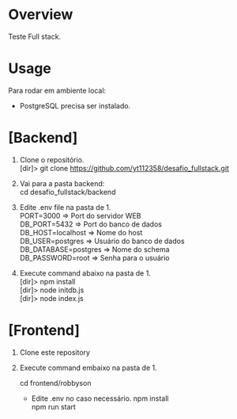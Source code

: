 # Overview

Teste Full stack.

# Usage
Para rodar em ambiente local:

* PostgreSQL precisa ser instalado.

# [Backend]
1. Clone o repositório.<br/>
	[dir]> git clone https://github.com/yt112358/desafio_fullstack.git

2. Vai para a pasta backend: <br/>
  cd desafio_fullstack/backend
  
3. Edite .env file na pasta de 1.<br/>
	PORT=3000             => Port do servidor WEB<br/>
	DB_PORT=5432          => Port do banco de dados<br/>
	DB_HOST=localhost     => Nome do host<br/>
	DB_USER=postgres      => Usuário do banco de dados<br/>
	DB_DATABASE=postgres  => Nome do schema<br/>
	DB_PASSWORD=root      => Senha para o usuário<br/>
  
4. Execute command abaixo na pasta de 1.<br/>
	[dir]> npm install<br/>
	[dir]> node initdb.js<br/>
	[dir]> node index.js<br/>
  
<p/>

# [Frontend]
1. Clone este repository
3. Execute command embaixo na pasta de 1.

  	cd frontend/robbyson<br/>
	* Edite .env no caso necessário.
  	npm install<br/>
  	npm run start

